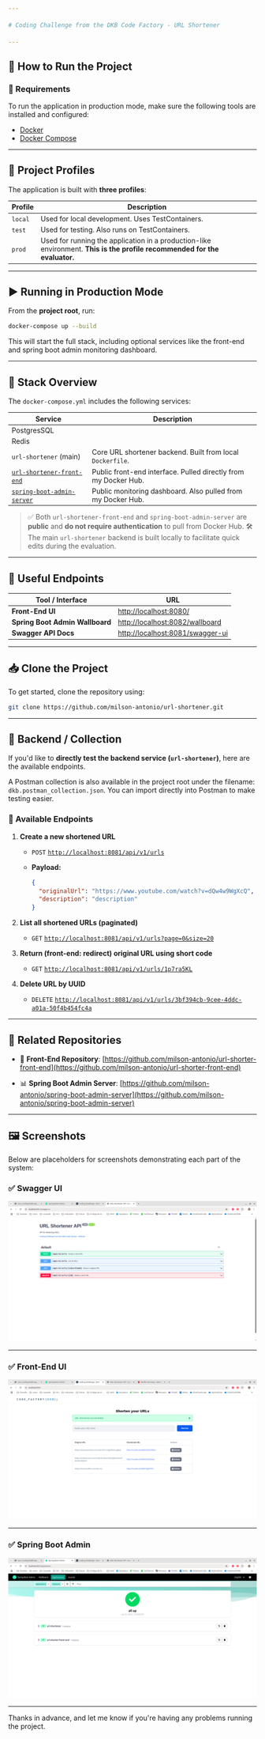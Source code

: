 ```yaml
---

# Coding Challenge from the DKB Code Factory - URL Shortener

---
```


## 🚀 How to Run the Project

### 🔧 Requirements

To run the application in production mode, make sure the following tools are installed and configured:

* [Docker](https://www.docker.com/)
* [Docker Compose](https://docs.docker.com/compose/)

---

## 🌱 Project Profiles

The application is built with **three profiles**:

| Profile      | Description                                                                                                              |
| ------------ | ------------------------------------------------------------------------------------------------------------------------ |
| `local`      | Used for local development. Uses TestContainers.                                                                         |
| `test`       | Used for testing. Also runs on TestContainers.                                                                 |
| `prod` | Used for running the application in a production-like environment. **This is the profile recommended for the evaluator.** |

---

## ▶️ Running in Production Mode

From the **project root**, run:

```bash
docker-compose up --build
```

This will start the full stack, including optional services like the front-end and spring boot admin monitoring dashboard.

---

## 🧱 Stack Overview

The `docker-compose.yml` includes the following services:

| Service                                                                                  | Description                                                     |
|------------------------------------------------------------------------------------------|-----------------------------------------------------------------|
| PostgresSQL                                                                              ||
| Redis                                                                                    ||
| `url-shortener` (main)                                                                   | Core URL shortener backend. Built from local `Dockerfile`.      |
| [`url-shortener-front-end`](https://github.com/milson-antonio/url-shorter-front-end)     | Public front-end interface. Pulled directly from my Docker Hub. |
| [`spring-boot-admin-server`](https://github.com/milson-antonio/spring-boot-admin-server) | Public monitoring dashboard. Also pulled from my Docker Hub.    |

> ✅ Both `url-shortener-front-end` and `spring-boot-admin-server` are **public** and **do not require authentication** to pull from Docker Hub.
> 🛠️ The main `url-shortener` backend is built locally to facilitate quick edits during the evaluation.

---

## 🔗 Useful Endpoints

| Tool / Interface                 | URL                                                                                     |
| -------------------------------- | --------------------------------------------------------------------------------------- |
| **Front-End UI**                | [http://localhost:8080/](http://localhost:8080/)                  |
| **Spring Boot Admin Wallboard** | [http://localhost:8082/wallboard](http://localhost:8082/wallboard) |
| **Swagger API Docs**           | [http://localhost:8081/swagger-ui](http://localhost:8081/swagger-ui) |

---

## 📥 Clone the Project

To get started, clone the repository using:

```bash
git clone https://github.com/milson-antonio/url-shortener.git
```

---

## 🧪 Backend / Collection

If you'd like to **directly test the backend service (`url-shortener`)**, here are the available endpoints.

A Postman collection is also available in the project root under the filename: `dkb.postman_collection.json`. You can import directly into Postman to make testing easier.

### 🔗 Available Endpoints

1. **Create a new shortened URL**

    * `POST` [`http://localhost:8081/api/v1/urls`](http://localhost:8081/api/v1/urls)
    * **Payload:**

      ```json
      {
        "originalUrl": "https://www.youtube.com/watch?v=dQw4w9WgXcQ",
        "description": "description"
      }
      ```

2. **List all shortened URLs (paginated)**

    * `GET` [`http://localhost:8081/api/v1/urls?page=0&size=20`](http://localhost:8081/api/v1/urls?page=0&size=20)

3. **Return (front-end: redirect) original URL using short code**

    * `GET` [`http://localhost:8081/api/v1/urls/1p7ra5KL`](http://localhost:8081/api/v1/urls/1p7ra5KL)

4. **Delete URL by UUID**

    * `DELETE` [`http://localhost:8081/api/v1/urls/3bf394cb-9cee-4ddc-a01a-50f4b454fc4a`](http://localhost:8081/api/v1/urls/3bf394cb-9cee-4ddc-a01a-50f4b454fc4a)

---

## 📎 Related Repositories

* 🔗 **Front-End Repository**:
  [https://github.com/milson-antonio/url-shorter-front-end](https://github.com/milson-antonio/url-shorter-front-end)

* 📊 **Spring Boot Admin Server**:
  [https://github.com/milson-antonio/spring-boot-admin-server](https://github.com/milson-antonio/spring-boot-admin-server)

---

## 🖼️ Screenshots

Below are placeholders for screenshots demonstrating each part of the system:

### ✅ Swagger UI

![Swagger UI](images/swagger.png)

---

### ✅ Front-End UI

![Front-End UI](images/front-end.png)

---

### ✅ Spring Boot Admin

![Spring Boot Admin](images/spring-boot-admin.png)

---

Thanks in advance, and let me know if you're having any problems running the project.
